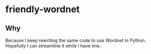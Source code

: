 # friendly-wordnet

## Why
Because I keep rewriting the same code to use Wordnet in Python. Hopefully I 
can streamline it while I have tine. 
